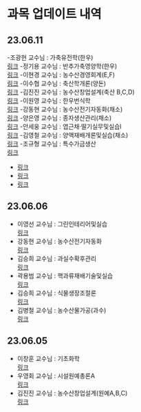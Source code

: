 # 과목 업데이트 내역

## 23.06.11

-조광현 교수님 : 가축유전학(한우)  
[링크](<https://knuaf.info/수업/1학년/학과/축산/한우전공/조광현교수님_가축유전학(한우)>) -정기용 교수님 : 반추가축영양학(한우)  
[링크](<https://knuaf.info/수업/1학년/학과/축산/한우전공/정기용교수님_반추가축영양학(한우)>) -이현경 교수님 : 농수산경영회계(E,F)  
[링크](<https://knuaf.info/수업/1학년/축산 계열 공통/이현경교수님_농수산경영회계(E,F)>) -이수협 교수님 : 축산학개론(양돈)  
[링크](<https://knuaf.info/수업/1학년/학과/축산/양돈전공/이수협교수님_축산학개론(양돈)>) -김진진 교수님 : 농수산창업설계(축산 B,C,D)  
[링크](<https://knuaf.info/수업/1학년/축산 계열 공통/김진진교수님_농수산창업설계(축산,B,C,D)>) -이원영 교수님 : 한우번식학  
[링크](https://knuaf.info/수업/1학년/학과/축산/한우전공/이원영교수님_한우번식학) -강동현 교수님 : 농수산전기자동화(채소)  
[링크](<https://knuaf.info/수업/3학년/원예/채소전공/필수/강동현교수님_농수산전기자동화(채소)>) -양은영 교수님 : 종자생산관리(채소)  
[링크](<https://knuaf.info/수업/3학년/원예/채소전공/필수/양은영교수님_종자생산관리(채소)>) -안세웅 교수님 : 엽근채·딸기실무및실습I  
[링크](https://knuaf.info/수업/3학년/원예/채소전공/선택/안세웅교수님_엽근채.딸기실무및실습Ⅰ) -김영철 교수님 : 양액재배개론및실습(채소)  
[링크](<https://knuaf.info/수업/3학년/원예/채소전공/선택/김영철교수님_양액재배개론및실습(채소)>) -조규형 교수님 : 특수가금생산  
[링크](https://knuaf.info/수업/3학년/축산/가금전공/선택/조규형교수님_특수가금생산)

- [링크]()
- [링크]()
- [링크]()

## 23.06.06

- 이영선 교수님 : 그린인테리어및실습  
  [링크](https://knuaf.info/수업/3학년/원예/과수전공/선택/이영선교수님_그린인테리어및실습)
- 강동현 교수님 : 농수산전기자동화  
  [링크](<https://knuaf.info/수업/3학년/원예/과수전공/필수/강동현교수님_농수산전기자동화(과수)>)
- 김승희 교수님 : 과실수확후관리  
  [링크](https://knuaf.info/수업/3학년/원예/과수전공/선택/김승희교수님_과실수확후관리)
- 곽용범 교수님 : 핵과류재배기술및실습  
  [링크](https://knuaf.info/수업/3학년/원예/과수전공/선택/곽용범교수님_핵과류재배기술및실습)
- 김승희 교수님 : 식물생장조절론  
  [링크](https://knuaf.info/수업/3학년/원예/과수전공/필수/김승희교수님_식물생장조절론)
- 김병철 교수님 : 농수산물가공(과수)  
  [링크](<https://knuaf.info/수업/3학년/원예/과수전공/필수/김병철교수님_농수산물가공(과수)>)

## 23.06.05

- 이창훈 교수님 : 기초화학  
  [링크](https://knuaf.info/%EC%88%98%EC%97%85/1%ED%95%99%EB%85%84/%EC%9B%90%EC%98%88%20%EA%B3%84%EC%97%B4%20%EA%B3%B5%ED%86%B5%20/%EC%9D%B4%EC%B0%BD%ED%9B%88%EA%B5%90%EC%88%98%EB%8B%98_%EA%B8%B0%EC%B4%88%ED%99%94%ED%95%99)
- 우영회 교수님 : 시설원예총론A  
  [링크](https://knuaf.info/%EC%88%98%EC%97%85/1%ED%95%99%EB%85%84/%ED%95%99%EA%B3%BC/%EC%9B%90%EC%98%88/%EC%9B%90%EC%98%88%ED%99%98%EA%B2%BD%EC%8B%9C%EC%8A%A4%ED%85%9C%EC%A0%84%EA%B3%B5/%EC%9A%B0%EC%98%81%ED%9A%8C%EA%B5%90%EC%88%98%EB%8B%98_%EC%8B%9C%EC%84%A4%EC%9B%90%EC%98%88%EC%B4%9D%EB%A1%A0A)
- 김진진 교수님 : 농수산창업설계(원예A,B,C)  
  [링크](<https://knuaf.info/%EC%88%98%EC%97%85/1%ED%95%99%EB%85%84/%EC%9B%90%EC%98%88%20%EA%B3%84%EC%97%B4%20%EA%B3%B5%ED%86%B5%20/%EA%B9%80%EC%A7%84%EC%A7%84%EA%B5%90%EC%88%98%EB%8B%98_%EB%86%8D%EC%88%98%EC%82%B0%EC%B0%BD%EC%97%85%EC%84%A4%EA%B3%84(%EC%9B%90%EC%98%88,A,B,C)>)
